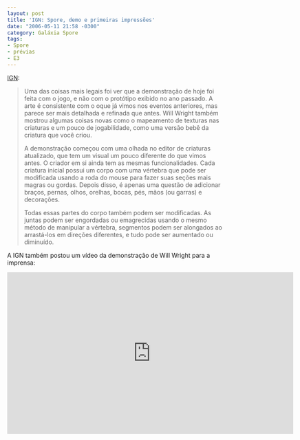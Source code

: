 ```yaml
---
layout: post
title: 'IGN: Spore, demo e primeiras impressões'
date: "2006-05-11 21:58 -0300"
category: Galáxia Spore
tags:
- Spore
- prévias
- E3
---
```

[IGN](https://www.ign.com/articles/2006/05/10/e3-2006-spore-demo-and-hands-on-impressions):

> Uma das coisas mais legais foi ver que a demonstração de hoje foi feita com o jogo, e não com o protótipo exibido no ano passado. A arte é consistente com o oque já vimos nos eventos anteriores, mas parece ser mais detalhada e refinada que antes. Will Wright também mostrou algumas coisas novas como o mapeamento de texturas nas criaturas e um pouco de jogabilidade, como uma versão bebê da criatura que você criou.
>
> A demonstração começou com uma olhada no editor de criaturas atualizado, que tem um visual um pouco diferente do que vimos antes. O criador em si ainda tem as mesmas funcionalidades. Cada criatura inicial possui um corpo com uma vértebra que pode ser modificada usando a roda do mouse para fazer suas seções mais magras ou gordas. Depois disso, é apenas uma questão de adicionar braços, pernas, olhos, orelhas, bocas, pés, mãos (ou garras) e decorações.
>
> Todas essas partes do corpo também podem ser modificadas. As juntas podem ser engordadas ou emagrecidas usando o mesmo método de manipular a vértebra, segmentos podem ser alongados ao arrastá-los em direções diferentes, e tudo pode ser aumentado ou diminuído.

A IGN também postou um vídeo da demonstração de Will Wright para a imprensa:

<iframe width="665" height="376" src="https://www.youtube-nocookie.com/embed/2edxjODgK9o" frameborder="0" allow="accelerometer; autoplay; encrypted-media; gyroscope; picture-in-picture" allowfullscreen></iframe>
